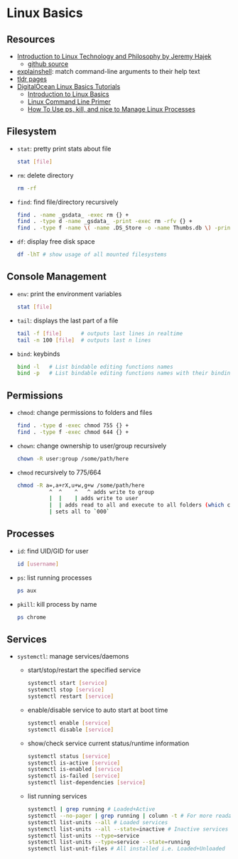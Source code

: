 # Linux Basics

## Resources

- [Introduction to Linux Technology and Philosophy by Jeremy Hajek](../_assets/intro-to-linux-textbook.pdf)
  - [github source](https://github.com/jhajek/Linux-text-book-part-1)
- [explainshell](https://explainshell.com/): match command-line arguments to their help text
- [tldr pages](https://tldr.sh/)
- [DigitalOcean Linux Basics Tutorials](https://www.digitalocean.com/community/tutorials?q=%5BLinux%20Basics%5D)
  - [Introduction to Linux Basics](https://www.digitalocean.com/community/tutorials/an-introduction-to-linux-basics)
  - [Linux Command Line Primer](https://www.digitalocean.com/community/tutorials/a-linux-command-line-primer)
  - [How To Use ps, kill, and nice to Manage Linux Processes](https://www.digitalocean.com/community/tutorials/how-to-use-ps-kill-and-nice-to-manage-processes-in-linux)

## Filesystem

- `stat`: pretty print stats about file
  
  ```bash
  stat [file]
  ```

- `rm`: delete directory
  
  ```bash
  rm -rf
  ```

- `find`: find file/directory recursively
  
  ```bash
  find . -name _gsdata_ -exec rm {} +
  find . -type d -name _gsdata_ -print -exec rm -rfv {} +
  find . -type f -name \( -name .DS_Store -o -name Thumbs.db \) -print -exec rm {} +
  ```

- `df`: display free disk space
  
  ```bash
  df -lhT # show usage of all mounted filesystems
  ```

## Console Management

- `env`: print the environment variables
  ```bash
  stat [file]
  ```

- `tail`: displays the last part of a file
  ```bash
  tail -f [file]      # outputs last lines in realtime
  tail -n 100 [file]  # outputs last n lines
  ```

- `bind`: keybinds
  ```bash
  bind -l   # List bindable editing functions names
  bind -p   # List bindable editing functions names with their bindings are
  ```

## Permissions

- `chmod`: change permissions to folders and files
  
  ```bash
  find . -type d -exec chmod 755 {} +
  find . -type f -exec chmod 644 {} +
  ```

- `chown`: change ownership to user/group recursively
  
  ```bash
  chown -R user:group /some/path/here
  ```

- `chmod` recursively to 775/664
  
  ```bash
  chmod -R a=,a+rX,u+w,g+w /some/path/here
            ^  ^    ^   ^ adds write to group
            |  |    | adds write to user
            |  | adds read to all and execute to all folders (which controls access)
            | sets all to `000`
  ```

## Processes

- `id`: find UID/GID for user
  ```bash
  id [username]
  ```

- `ps`: list running processes
  ```bash
  ps aux
  ```

- `pkill`: kill process by name
  ```bash
  ps chrome
  ```

## Services

- `systemctl`: manage services/daemons
  - start/stop/restart the specified service
    
    ```bash
    systemctl start [service]
    systemctl stop [service]
    systemctl restart [service]
    ```
  
  - enable/disable service to auto start at boot time
    
    ```bash
    systemctl enable [service]
    systemctl disable [service]
    ```
  
  - show/check service current status/runtime information
    
    ```bash
    systemctl status [service]
    systemctl is-active [service]
    systemctl is-enabled [service]
    systemctl is-failed [service]
    systemctl list-dependencies [service]
    ```
  
  - list running services
    
    ```bash
    systemctl | grep running # Loaded+Active
    systemctl --no-pager | grep running | column -t # For more readable output
    systemctl list-units --all # Loaded services
    systemctl list-units --all --state=inactive # Inactive services
    systemctl list-units --type=service
    systemctl list-units --type=service --state=running 
    systemctl list-unit-files # All installed i.e. Loaded+Unloaded
    ```

